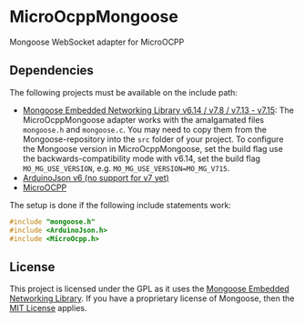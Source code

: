 # MicroOcppMongoose
Mongoose WebSocket adapter for MicroOCPP

## Dependencies

The following projects must be available on the include path:

- [Mongoose Embedded Networking Library v6.14 / v7.8 / v7.13 - v7.15](https://github.com/cesanta/mongoose/tree/76e6b23a4f0261dd534d33632f42ea1bba99dc85): The MicroOcppMongoose adapter works with the amalgamated files `mongoose.h` and `mongoose.c`. You may need to copy them from the Mongoose-repository into the `src` folder of your project. To configure the Mongoose version in MicroOcppMongoose, set the build flag use the backwards-compatibility mode with v6.14, set the build flag `MO_MG_USE_VERSION`, e.g. `MO_MG_USE_VERSION=MO_MG_V715`.
- [ArduinoJson v6 (no support for v7 yet)](https://github.com/bblanchon/ArduinoJson/tree/079ccadbee4100ad0b2d06f11de8c412b95853c1)
- [MicroOCPP](https://github.com/matth-x/MicroOcpp)

The setup is done if the following include statements work:

```cpp
#include "mongoose.h"
#include <ArduinoJson.h>
#include <MicroOcpp.h>
```

## License

This project is licensed under the GPL as it uses the [Mongoose Embedded Networking Library](https://github.com/cesanta/mongoose). If you have a proprietary license of Mongoose, then the [MIT License](https://github.com/matth-x/MicroOcpp/blob/master/LICENSE) applies.

